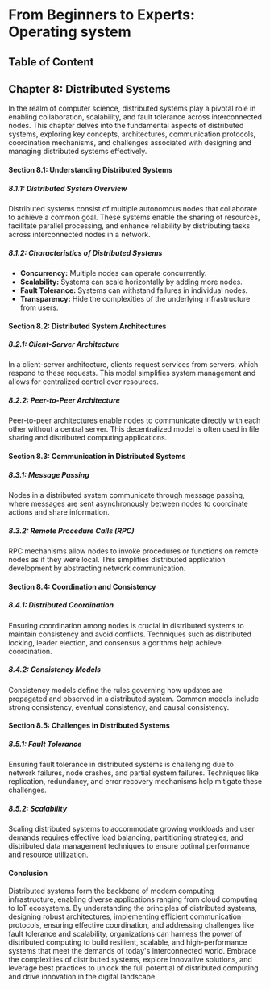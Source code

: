 # From Beginners to Experts: Operating system
## Table of Content
## Chapter 8: Distributed Systems

In the realm of computer science, distributed systems play a pivotal role in enabling collaboration, scalability, and fault tolerance across interconnected nodes. This chapter delves into the fundamental aspects of distributed systems, exploring key concepts, architectures, communication protocols, coordination mechanisms, and challenges associated with designing and managing distributed systems effectively.

#### Section 8.1: Understanding Distributed Systems

##### 8.1.1: Distributed System Overview

Distributed systems consist of multiple autonomous nodes that collaborate to achieve a common goal. These systems enable the sharing of resources, facilitate parallel processing, and enhance reliability by distributing tasks across interconnected nodes in a network.

##### 8.1.2: Characteristics of Distributed Systems

- **Concurrency:** Multiple nodes can operate concurrently.
- **Scalability:** Systems can scale horizontally by adding more nodes.
- **Fault Tolerance:** Systems can withstand failures in individual nodes.
- **Transparency:** Hide the complexities of the underlying infrastructure from users.

#### Section 8.2: Distributed System Architectures

##### 8.2.1: Client-Server Architecture

In a client-server architecture, clients request services from servers, which respond to these requests. This model simplifies system management and allows for centralized control over resources.

##### 8.2.2: Peer-to-Peer Architecture

Peer-to-peer architectures enable nodes to communicate directly with each other without a central server. This decentralized model is often used in file sharing and distributed computing applications.

#### Section 8.3: Communication in Distributed Systems

##### 8.3.1: Message Passing

Nodes in a distributed system communicate through message passing, where messages are sent asynchronously between nodes to coordinate actions and share information.

##### 8.3.2: Remote Procedure Calls (RPC)

RPC mechanisms allow nodes to invoke procedures or functions on remote nodes as if they were local. This simplifies distributed application development by abstracting network communication.

#### Section 8.4: Coordination and Consistency

##### 8.4.1: Distributed Coordination

Ensuring coordination among nodes is crucial in distributed systems to maintain consistency and avoid conflicts. Techniques such as distributed locking, leader election, and consensus algorithms help achieve coordination.

##### 8.4.2: Consistency Models

Consistency models define the rules governing how updates are propagated and observed in a distributed system. Common models include strong consistency, eventual consistency, and causal consistency.

#### Section 8.5: Challenges in Distributed Systems

##### 8.5.1: Fault Tolerance

Ensuring fault tolerance in distributed systems is challenging due to network failures, node crashes, and partial system failures. Techniques like replication, redundancy, and error recovery mechanisms help mitigate these challenges.

##### 8.5.2: Scalability

Scaling distributed systems to accommodate growing workloads and user demands requires effective load balancing, partitioning strategies, and distributed data management techniques to ensure optimal performance and resource utilization.

#### Conclusion

Distributed systems form the backbone of modern computing infrastructure, enabling diverse applications ranging from cloud computing to IoT ecosystems. By understanding the principles of distributed systems, designing robust architectures, implementing efficient communication protocols, ensuring effective coordination, and addressing challenges like fault tolerance and scalability, organizations can harness the power of distributed computing to build resilient, scalable, and high-performance systems that meet the demands of today's interconnected world. Embrace the complexities of distributed systems, explore innovative solutions, and leverage best practices to unlock the full potential of distributed computing and drive innovation in the digital landscape.
